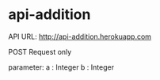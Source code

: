 # api-addition

API URL: http://api-addition.herokuapp.com

POST Request only

parameter:
  a : Integer
  b : Integer
